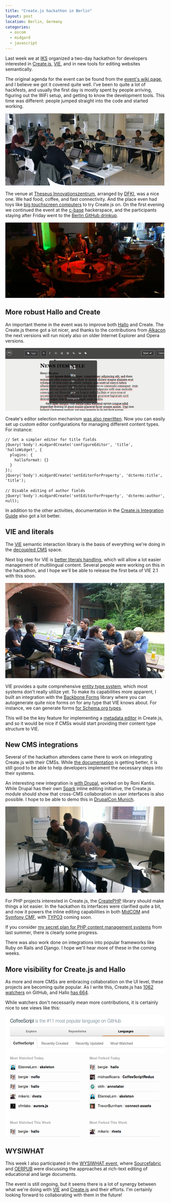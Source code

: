 ```yaml
---
title: "Create.js hackathon in Berlin"
layout: post
location: Berlin, Germany
categories:
  - oscom
  - midgard
  - javascript
---
```

Last week we at [IKS](http://www.iks-project.eu/) organized a two-day hackathon for developers interested in [Create.js](http://createjs.org), [VIE](http://viejs.org), and in new tools for editing websites semantically.

The original agenda for the event can be found from the [event's wiki page](http://wiki.iks-project.eu/index.php/DevWorkshops/VieBerlin), and I believe we got it covered quite well. I've been to quite a lot of hackfests, and usually the first day is mostly spent by people arriving, figuring out the WiFi setup, and getting to know the development tools. This time was different: people jumped straight into the code and started working.

![Create.js Berlin hackathon](/files/createjs-berlin-hackathon1.jpg)

The venue at [Theseus Innovationszentrum](http://theseus-programm.de/de/tiz.php), arranged by [DFKI](http://www.dfki.de/web), was a nice one. We had food, coffee, and fast connectivity. And the place even had toys like [big touchscreen computers](http://youtu.be/A1QkA-yceic) to try Create.js on. On the first evening we continued the event at the [c-base](http://c-base.org/) hackerspace, and the participants staying after Friday went to the [Berlin GitHub drinkup](https://github.com/blog/1203-berlin-drinkup).

![After-hackathon in c-base](/files/createjs-berlin-hackathon2.jpg)

## More robust Hallo and Create

An important theme in the event was to improve both [Hallo](http://hallojs.org/) and Create. The Create.js theme got a lot nicer, and thanks to the contributions from [Alkacon](http://www.alkacon.com/en/) the next versions will run nicely also on older Internet Explorer and Opera versions.

![Create.js after the hackathon](/files/createjs-after-berlin-hackathon.png)

Create's editor selection mechanism [was also rewritten](https://github.com/bergie/create/issues/62). Now you can easily set up custom editor configurations for managing different content types. For instance:

    // Set a simpler editor for title fields
    jQuery('body').midgardCreate('configureEditor', 'title', 'halloWidget', {
      plugins: {
        halloformat: {}
      }
    });
    jQuery('body').midgardCreate('setEditorForProperty', 'dcterms:title', 'title');

    // Disable editing of author fields
    jQuery('body').midgardCreate('setEditorForProperty', 'dcterms:author', null);

In addition to the other activities, documentation in the [Create.js Integration Guide](http://createjs.org/guide/) also got a lot better.

## VIE and literals

The [VIE](http://viejs.org) semantic interaction library is the basis of everything we're doing in the [decoupled CMS](http://bergie.iki.fi/blog/decoupling_content_management/) space.

Next big step for VIE is [better literals handling](https://github.com/bergie/VIE/issues/114), which will allow a lot easier management of multilingual content. Several people were working on this in the hackathon, and I hope we'll be able to release the first beta of VIE 2.1 with this soon.

![After-hackathon in a biergarten](/files/createjs-berlin-hackathon4.jpg)

VIE provides a quite comprehensive [entity type system](http://viejs.org/docs/2.0.0/src/Type.js.html), which most systems don't really utilize yet. To make its capabilities more apparent, I built an integration with the [Backbone Forms](https://github.com/powmedia/backbone-forms) library where you can autogenerate quite nice forms on for any type that VIE knows about. For instance, we can generate forms [for Schema.org types](http://viejs.org/widgets/forms/).

This will be the key feature for implementing a [metadata editor](https://github.com/bergie/create/issues/59) in Create.js, and so it would be nice if CMSs would start providing their content type structure to VIE.

## New CMS integrations

Several of the hackathon attendees came there to work on integrating Create.js with their CMSs. While [the documentation](http://createjs.org/guide/) is getting better, it is still good to be able to help developers implement the necessary steps into their systems.

An interesting new integration is [with Drupal](http://drupal.org/project/create), worked on by Roni Kantis. While Drupal has their own [Spark](http://drupal.org/project/spark) inline editing initiative, the Create.js module should show that cross-CMS collaboration in user interfaces is also possible. I hope to be able to demo this in [DrupalCon Munich](http://munich2012.drupal.org/program/sessions/decoupling-content-management).

![Defining CreatePHP interfaces](/files/createjs-berlin-hackathon3.jpg)

For PHP projects interested in Create.js, the [CreatePHP](https://github.com/flack/createphp) library should make things a lot easier. In the hackathon its interfaces were clarified quite a bit, and now it powers the inline editing capabilities in both [MidCOM](http://midgard-project.org/midcom/) and [Symfony CMF](http://cmf.symfony.com/), with [TYPO3](http://typo3.org/news/article/typo3-phoenix-becomes-iks-early-adaptor/) coming soon.

If you consider [my secret plan for PHP content management systems](/blog/my_secret_agenda_for_php_content_management_systems/) from last summer, there is clearly some progress.

There was also work done on integrations into popular frameworks like Ruby on Rails and Django. I hope we'll hear more of these in the coming weeks.

## More visibility for Create.js and Hallo

As more and more CMSs are embracing collaboration on the UI level, these projects are becoming quite popular. As I write this, Create.js has [1062 watchers](https://github.com/bergie/create) on GitHub, and Hallo [has 664](https://github.com/bergie/hallo).

While watchers don't necessarily mean more contributions, it is certainly nice to see views like this:

![Hallo and NoFlo on GitHub](/files/github-coffeescript-noflo-hallo.png)

## WYSIWHAT

This week I also participated in the [WYSIWHAT event](https://www.sourcefabric.org/en/community/blog/1268/), where [Sourcefabric](https://www.sourcefabric.org/en/) and [OERPUB](http://oerpub.org/) were discussing the approaches at rich-text editing of educational and large documents.

The event is still ongoing, but it seems there is a lot of synergy between what we're doing with [VIE](http://viejs.org) and [Create.js](http://createjs.org) and their efforts. I'm certainly looking forward to collaborating with them in the future!
